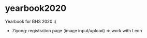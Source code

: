 # yearbook2020
Yearbook for BHS 2020 :(

- Ziyong: registration page (image input/upload) => work with Leon
